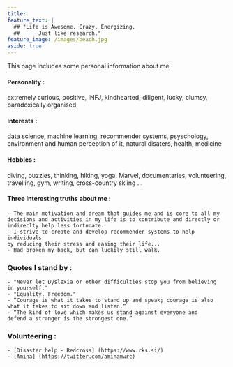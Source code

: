 ```yaml
---
title:
feature_text: |
  ## "Life is Awesome. Crazy. Energizing. 
  ##      Just like research."
feature_image: /images/beach.jpg
aside: true
---
```


This page includes some personal information about me.

         
#### Personality : 

  extremely curious, positive, INFJ, kindhearted, 
  diligent, lucky, clumsy, paradoxically organised



#### Interests : 

  data science, machine learning, recommender systems, psyschology, 
  environment and human perception of it, natural disaters, health, medicine



#### Hobbies : 

  diving, puzzles, thinking, hiking, yoga, Marvel, documentaries, 
  volunteering, travelling, gym, writing, cross-country skiing ...



#### Three interesting truths about me :

    - The main motivation and dream that guides me and is core to all my 
    decisions and activities in my life is to contribute and directly or 
    indireclty help less fortunate.
    - I strive to create and develop recommender systems to help individuals 
    by reducing their stress and easing their life...
    - Had broken my back, but can luckily still walk.
      


### Quotes I stand by :

    - "Never let Dyslexia or other difficulties stop you from believing 
    in yourself."
    - "Equality. Freedom."
    - “Courage is what it takes to stand up and speak; courage is also 
    what it takes to sit down and listen.” 
    - “The kind of love which makes us stand against everyone and 
    defend a stranger is the strongest one.”  
      

### Volunteering :
    - [Disaster help - Redcross] (https://www.rks.si/)
    - [Amina] (https://twitter.com/aminamwrc)



